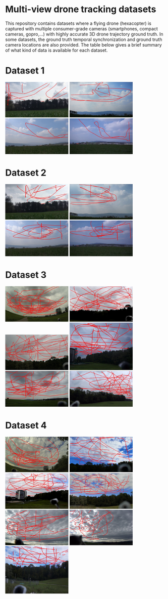 # Multi-view drone tracking datasets
This repository contains datasets where a flying drone (hexacopter) is captured with multiple consumer-grade cameras (smartphones, compact cameras, gopro,...) with highly accurate 3D drone trajectory ground truth. In some datasets, the ground truth temporal synchronization and ground truth camera locations are also provided. The table below gives a brief summary of what kind of data is available for each dataset.



# Dataset 1
<p align="left">
<img src="dataset1/cam0.jpg" width="200" alt="Camera 0 trajectory">
<img src="dataset1/cam1.jpg" width="200" alt="Camera 1 trajectory">
<img src="dataset1/cam2.jpg" width="200" alt="Camera 2 trajectory">
<img src="dataset1/cam3.jpg" width="200" alt="Camera 3 trajectory">
</p>

# Dataset 2
<p align="left">
<img src="dataset2/cam0.jpg" width="200" alt="Camera 0 trajectory">
<img src="dataset2/cam1.jpg" width="200" alt="Camera 1 trajectory">
<img src="dataset2/cam2.jpg" width="200" alt="Camera 2 trajectory">
<img src="dataset2/cam3.jpg" width="200" alt="Camera 3 trajectory">
</p>

# Dataset 3
<p align="left">
<img src="dataset3/cam0.jpg" width="200" alt="Camera 0 trajectory">
<img src="dataset3/cam1.jpg" width="200" alt="Camera 1 trajectory">
<img src="dataset3/cam2.jpg" width="200" alt="Camera 2 trajectory">
<img src="dataset3/cam3.jpg" width="200" alt="Camera 3 trajectory">
<img src="dataset3/cam4.jpg" width="200" alt="Camera 4 trajectory">
<img src="dataset3/cam5.jpg" width="200" alt="Camera 5 trajectory">
</p>

# Dataset 4
<p align="left">
<img src="dataset4/cam0.jpg" width="200" alt="Camera 0 trajectory">
<img src="dataset4/cam1.jpg" width="200" alt="Camera 1 trajectory">
<img src="dataset4/cam2.jpg" width="200" alt="Camera 2 trajectory">
<img src="dataset4/cam3.jpg" width="200" alt="Camera 3 trajectory">
<img src="dataset4/cam4.jpg" width="200" alt="Camera 4 trajectory">
<img src="dataset4/cam5.jpg" width="200" alt="Camera 5 trajectory">
<img src="dataset4/cam6.jpg" width="200" alt="Camera 6 trajectory">
</p>

